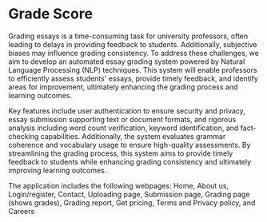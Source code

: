 # Grade Score 

Grading essays is a time-consuming task for university professors, often leading to delays in providing feedback to students. Additionally, subjective biases may influence grading consistency. To address these challenges, we aim to develop an automated essay grading system powered by Natural Language Processing (NLP) techniques. This system will enable professors to efficiently assess students' essays, provide timely feedback, and identify areas for improvement, ultimately enhancing the grading process and learning outcomes.

Key features include user authentication to ensure security and privacy, essay submission supporting text or document formats, and rigorous analysis including word count verification, keyword identification, and fact-checking capabilities. Additionally, the system evaluates grammar coherence and vocabulary usage to ensure high-quality assessments. By streamlining the grading process, this system aims to provide timely feedback to students while enhancing grading consistency and ultimately improving learning outcomes.

The application includes the following webpages: Home, About us, Login/register, Contact, Uploading page, Submission page, Grading page (shows grades), Grading report, Get pricing, Terms and Privacy policy, and Careers

